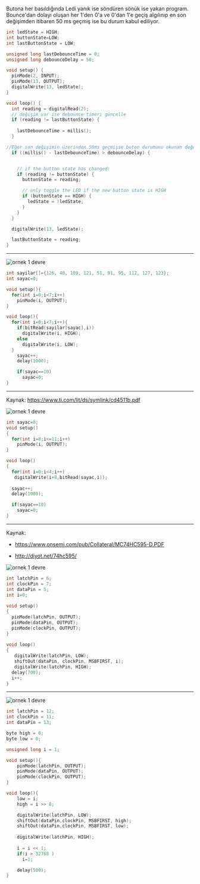 Butona her basıldığında Ledi yanık ise söndüren sönük ise yakan program. Bounce'dan dolayı oluşan her 1'den 0'a ve 0'dan 1'e geçiş algılınıp en son değişimden itibaren 50 ms geçmiş ise bu durum kabul ediliyor.


```c++
int ledState = HIGH;        
int buttonState=LOW;            
int lastButtonState = LOW;  

unsigned long lastDebounceTime = 0;  
unsigned long debounceDelay = 50;    

void setup() {
  pinMode(2, INPUT);
  pinMode(13, OUTPUT);
  digitalWrite(13, ledState);
}

void loop() {
  int reading = digitalRead(2);
  // değişim var ise debounce timerı güncelle
  if (reading != lastButtonState) {
    
    lastDebounceTime = millis();
  }

//Eğer son değişimin üzerinden 50ms geçmişse buton durumunu okunan değerle güncelle. buton durumu HIGH ise ledin durumunu değiştir. 
  if ((millis() - lastDebounceTime) > debounceDelay) {


    // if the button state has changed:
    if (reading != buttonState) {
      buttonState = reading;

      // only toggle the LED if the new button state is HIGH
      if (buttonState == HIGH) {
        ledState = !ledState;
      }
    }
  }

  digitalWrite(13, ledState);

  lastButtonState = reading;
}
```

---

![ornek 1 devre](./images/ders03_01.png)


```c++
int sayilar[]={126, 48, 109, 121, 51, 91, 95, 112, 127, 123};
int sayac=0;

void setup(){
  for(int i=0;i<7;i++)
    pinMode(i, OUTPUT);
}

void loop(){
  for(int i=0;i<7;i++){
    if(bitRead(sayilar[sayac],i))
      digitalWrite(i, HIGH);
    else
      digitalWrite(i, LOW);
  }
    sayac++;
    delay(1000); 

    if(sayac==10)
      sayac=0;
}
```

---
Kaynak: https://www.ti.com/lit/ds/symlink/cd4511b.pdf

![ornek 1 devre](./images/ders03_02.png)


```c++
int sayac=0;
void setup()
{
  for(int i=8;i<=11;i++)
    pinMode(i, OUTPUT);
}

void loop()
{
  for(int i=0;i<4;i++)
   digitalWrite(i+8,bitRead(sayac,i));
    
  sayac++;
  delay(1000); 

  if(sayac==10)
    sayac=0;
}
```

---

Kaynak:
- https://www.onsemi.com/pub/Collateral/MC74HC595-D.PDF

- http://diyot.net/74hc595/

![ornek 1 devre](./images/ders03_03.png)


```c++
int latchPin = 6;
int clockPin = 7;
int dataPin = 5;
int i=0;
 
void setup() 
{
  pinMode(latchPin, OUTPUT);
  pinMode(dataPin, OUTPUT);  
  pinMode(clockPin, OUTPUT);
}
 
void loop() 
{ 
   digitalWrite(latchPin, LOW);
   shiftOut(dataPin, clockPin, MSBFIRST, i);
   digitalWrite(latchPin, HIGH);
  delay(700);
  i++;
}
```

---

![ornek 1 devre](./images/ders03_04.png)


```c++
int latchPin = 12;  
int clockPin = 11;		 
int dataPin = 13;	 

byte high = 0;
byte low = 0;

unsigned long i = 1;

void setup(){    
    pinMode(latchPin, OUTPUT);
    pinMode(dataPin, OUTPUT);
    pinMode(clockPin, OUTPUT);
}

void loop(){
    low = i;
    high = i >> 8;

    digitalWrite(latchPin, LOW);
    shiftOut(dataPin,clockPin, MSBFIRST, high);
    shiftOut(dataPin,clockPin, MSBFIRST, low);
    
    digitalWrite(latchPin, HIGH);
  
    i = i << 1;
  	if(i > 32768 )
      i=1;

    delay(500);
}
```



